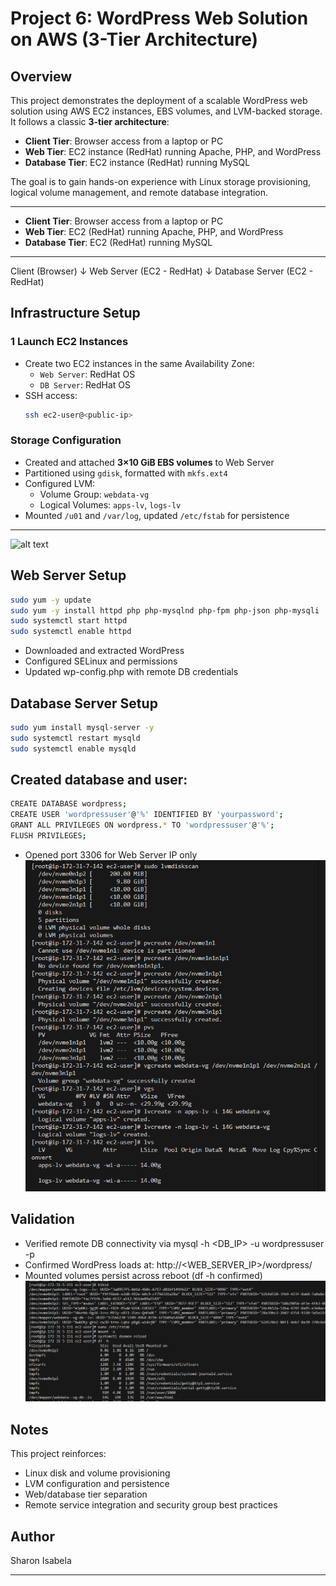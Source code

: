 #  Project 6: WordPress Web Solution on AWS (3-Tier Architecture)

## Overview
This project demonstrates the deployment of a scalable WordPress web solution using AWS EC2 instances, EBS volumes, and LVM-backed storage. It follows a classic **3-tier architecture**:

- **Client Tier**: Browser access from a laptop or PC
- **Web Tier**: EC2 instance (RedHat) running Apache, PHP, and WordPress
- **Database Tier**: EC2 instance (RedHat) running MySQL

The goal is to gain hands-on experience with Linux storage provisioning, logical volume management, and remote database integration.

---


- **Client Tier**: Browser access from a laptop or PC
- **Web Tier**: EC2 (RedHat) running Apache, PHP, and WordPress
- **Database Tier**: EC2 (RedHat) running MySQL

---

Client (Browser) ↓ Web Server (EC2 - RedHat) ↓ Database Server (EC2 - RedHat)


## Infrastructure Setup

### 1️ Launch EC2 Instances
- Create two EC2 instances in the same Availability Zone:
  - `Web Server`: RedHat OS
  - `DB Server`: RedHat OS
- SSH access:
  ```bash
  ssh ec2-user@<public-ip>

### Storage Configuration
- Created and attached **3×10 GiB EBS volumes** to Web Server
- Partitioned using `gdisk`, formatted with `mkfs.ext4`
- Configured LVM:
  - Volume Group: `webdata-vg`
  - Logical Volumes: `apps-lv`, `logs-lv`
- Mounted `/u01` and `/var/log`, updated `/etc/fstab` for persistence

---
![alt text](<Screenshot 2025-10-24 041604.png>)

##  Web Server Setup

```bash
sudo yum -y update
sudo yum -y install httpd php php-mysqlnd php-fpm php-json php-mysqli
sudo systemctl start httpd
sudo systemctl enable httpd
```


- Downloaded and extracted WordPress
- Configured SELinux and permissions
- Updated wp-config.php with remote DB credentials

## Database Server Setup
```bash
sudo yum install mysql-server -y
sudo systemctl restart mysqld
sudo systemctl enable mysqld
```

##  Created database and user:
```bash
CREATE DATABASE wordpress;
CREATE USER 'wordpressuser'@'%' IDENTIFIED BY 'yourpassword';
GRANT ALL PRIVILEGES ON wordpress.* TO 'wordpressuser'@'%';
FLUSH PRIVILEGES;
```


- Opened port 3306 for Web Server IP only
![parttion](./imgs/fil.png)
## Validation
- Verified remote DB connectivity via mysql -h <DB_IP> -u wordpressuser -p
- Confirmed WordPress loads at:
http://<WEB_SERVER_IP>/wordpress/
- Mounted volumes persist across reboot (df -h confirmed)
![alt text](<Screenshot 2025-10-24 120836.png>)

## Notes
This project reinforces:
- Linux disk and volume provisioning
- LVM configuration and persistence
- Web/database tier separation
- Remote service integration and security group best practices

## Author
Sharon Isabela

---



